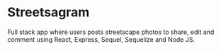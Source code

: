 # Streetsagram
Full stack app where users posts streetscape photos to share, edit and comment using React, Express, Sequel, Sequelize and Node JS.
